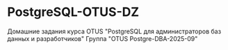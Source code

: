 # PostgreSQL-OTUS-DZ
Домашние задания курса OTUS "PostgreSQL для администраторов баз данных и разработчиков" 
Группа "OTUS Postgre-DBA-2025-09"
